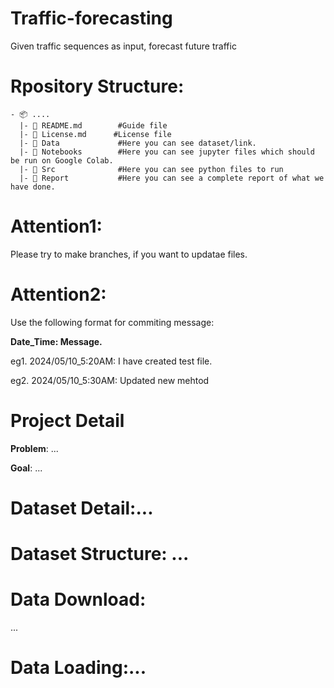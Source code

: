 # Traffic-forecasting
Given traffic sequences as input, forecast future traffic


# Rpository Structure:
```
- 📦 ....
  |- 📄 README.md        #Guide file
  |- 📄 License.md      #License file
  |- 📂 Data             #Here you can see dataset/link.
  |- 📂 Notebooks        #Here you can see jupyter files which should be run on Google Colab.
  |- 📂 Src              #Here you can see python files to run
  |- 📂 Report           #Here you can see a complete report of what we have done.
```

# Attention1:
Please try to make branches, if you want to updatae files. 

# Attention2:
Use the following format for commiting message:

**Date_Time: Message.**

eg1. 2024/05/10_5:20AM: I have created test file.

eg2. 2024/05/10_5:30AM: Updated new mehtod

# Project Detail

**Problem**: ... 

**Goal**: ...

# Dataset Detail:...

# Dataset Structure: ...


# Data Download:
...

# Data Loading:... 






